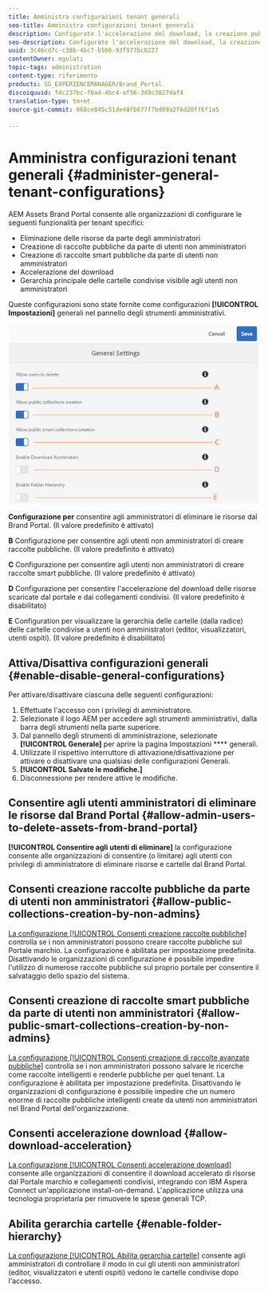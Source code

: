 ```yaml
---
title: Amministra configurazioni tenant generali
seo-title: Amministra configurazioni tenant generali
description: Configurate l'accelerazione del download, la creazione pubblica dello smart [!UICONTROL collection], la creazione pubblica [!UICONTROL collection] e abilitate gli utenti admin a eliminare le risorse sui tenant.
seo-description: Configurate l'accelerazione del download, la creazione pubblica dello smart [!UICONTROL collection], la creazione pubblica [!UICONTROL collection] e abilitate gli utenti admin a eliminare le risorse sui tenant.
uuid: 3c46cd7c-c38b-4bc7-b566-93f977bc8227
contentOwner: mgulati
topic-tags: administration
content-type: riferimento
products: SG_EXPERIENCEMANAGER/Brand_Portal
discoiquuid: f4c237bc-f6a4-4bc4-af56-3d9c3027daf4
translation-type: tm+mt
source-git-commit: 068ce845c51de48fb677f7bd09a2f6d20ff6f1a5

---
```



# Amministra configurazioni tenant generali {#administer-general-tenant-configurations}

AEM Assets Brand Portal consente alle organizzazioni di configurare le seguenti funzionalità per tenant specifici:

* Eliminazione delle risorse da parte degli amministratori
* Creazione di raccolte pubbliche da parte di utenti non amministratori
* Creazione di raccolte smart pubbliche da parte di utenti non amministratori
* Accelerazione del download
* Gerarchia principale delle cartelle condivise visibile agli utenti non amministratori

Queste configurazioni sono state fornite come configurazioni **[!UICONTROL Impostazioni]** generali nel pannello degli strumenti amministrativi.

![](assets/general-configs.png)

**Configurazione per** consentire agli amministratori di eliminare le risorse dal Brand Portal. (Il valore predefinito è attivato)

**B** Configurazione per consentire agli utenti non amministratori di creare raccolte pubbliche. (Il valore predefinito è attivato)

**C** Configurazione per consentire agli utenti non amministratori di creare raccolte smart pubbliche. (Il valore predefinito è attivato)

**D** Configurazione per consentire l'accelerazione del download delle risorse scaricate dal portale e dai collegamenti condivisi. (Il valore predefinito è disabilitato)

**E** Configuration per visualizzare la gerarchia delle cartelle (dalla radice) delle cartelle condivise a utenti non amministratori (editor, visualizzatori, utenti ospiti). (Il valore predefinito è disabilitato)

## Attiva/Disattiva configurazioni generali {#enable-disable-general-configurations}

Per attivare/disattivare ciascuna delle seguenti configurazioni:

1. Effettuate l'accesso con i privilegi di amministratore.
2. Selezionate il logo AEM per accedere agli strumenti amministrativi, dalla barra degli strumenti nella parte superiore.
3. Dal pannello degli strumenti di amministrazione, selezionate **[!UICONTROL Generale]** per aprire la pagina Impostazioni **** generali.
4. Utilizzate il rispettivo interruttore di attivazione/disattivazione per attivare o disattivare una qualsiasi delle configurazioni Generali.
5. **[!UICONTROL Salvate le modifiche.]**
6. Disconnessione per rendere attive le modifiche.

## Consentire agli utenti amministratori di eliminare le risorse dal Brand Portal {#allow-admin-users-to-delete-assets-from-brand-portal}

**[!UICONTROL Consentire agli utenti di eliminare]** la configurazione consente alle organizzazioni di consentire (o limitare) agli utenti con privilegi di amministratore di eliminare risorse e cartelle dal Brand Portal.

## Consenti creazione raccolte pubbliche da parte di utenti non amministratori {#allow-public-collections-creation-by-non-admins}

[La configurazione [!UICONTROL Consenti creazione raccolte pubbliche]](../using/brand-portal-share-collection.md#main-pars-text-1915052376) controlla se i non amministratori possono creare raccolte pubbliche sul Portale marchio. La configurazione è abilitata per impostazione predefinita. Disattivando le organizzazioni di configurazione è possibile impedire l'utilizzo di numerose raccolte pubbliche sul proprio portale per consentire il salvataggio dello spazio del sistema.

## Consenti creazione di raccolte smart pubbliche da parte di utenti non amministratori {#allow-public-smart-collections-creation-by-non-admins}

[La configurazione [!UICONTROL Consenti creazione di raccolte avanzate pubbliche]](../using/brand-portal-searching.md#main-pars-header-500620467) controlla se i non amministratori possono salvare le ricerche come raccolte intelligenti e renderle pubbliche per quel tenant. La configurazione è abilitata per impostazione predefinita. Disattivando le organizzazioni di configurazione è possibile impedire che un numero enorme di raccolte pubbliche intelligenti create da utenti non amministratori nel Brand Portal dell'organizzazione.

## Consenti accelerazione download {#allow-download-acceleration}

[La configurazione [!UICONTROL Consenti accelerazione download]](../using/accelerated-download.md) consente alle organizzazioni di consentire il download accelerato di risorse dal Portale marchio e collegamenti condivisi, integrando con IBM Aspera Connect un'applicazione install-on-demand. L'applicazione utilizza una tecnologia proprietaria per rimuovere le spese generali TCP.

## Abilita gerarchia cartelle {#enable-folder-hierarchy}

[La configurazione [!UICONTROL Abilita gerarchia cartelle]](../using/brand-portal-sharing-folders.md#non-admin-user-access-to-shared-folders) consente agli amministratori di controllare il modo in cui gli utenti non amministratori (editor, visualizzatori e utenti ospiti) vedono le cartelle condivise dopo l'accesso.
